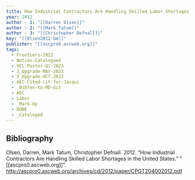 ```yaml
---
title: How Industrial Contractors Are Handling Skilled Labor Shortages in the United States
year: 2012
author - 1: "[[Darren Olsen]]"
author - 2: "[[Mark Tatum]]"
author - 3: "[[Christopher Defnall]]"
key: "[[Olsen2012-bm]]"
publisher: "[[ascpro0.ascweb.org]]"
tags:
  - Frontiers-2022
  - Notion-Catalogued
  - UCL-Poster-Q1-2023
  - 2_Upgrade-MAY-2023
  - 3_Upgrade-OCT-2023
  - AEC-Cited-Lit-for-Jacqui
  - _BibTex-to-MD-Git
  - AEC
  - Labor
  - _Mark-Up
  - DONE
  - _Cataloged
---
```


## Bibliography
Olsen, Darren, Mark Tatum, Christopher Defnall. 2012. “How Industrial Contractors Are Handling Skilled Labor Shortages in the United States.” "[[ascpro0.ascweb.org]]". http://ascpro0.ascweb.org/archives/cd/2012/paper/CPGT204002012.pdf